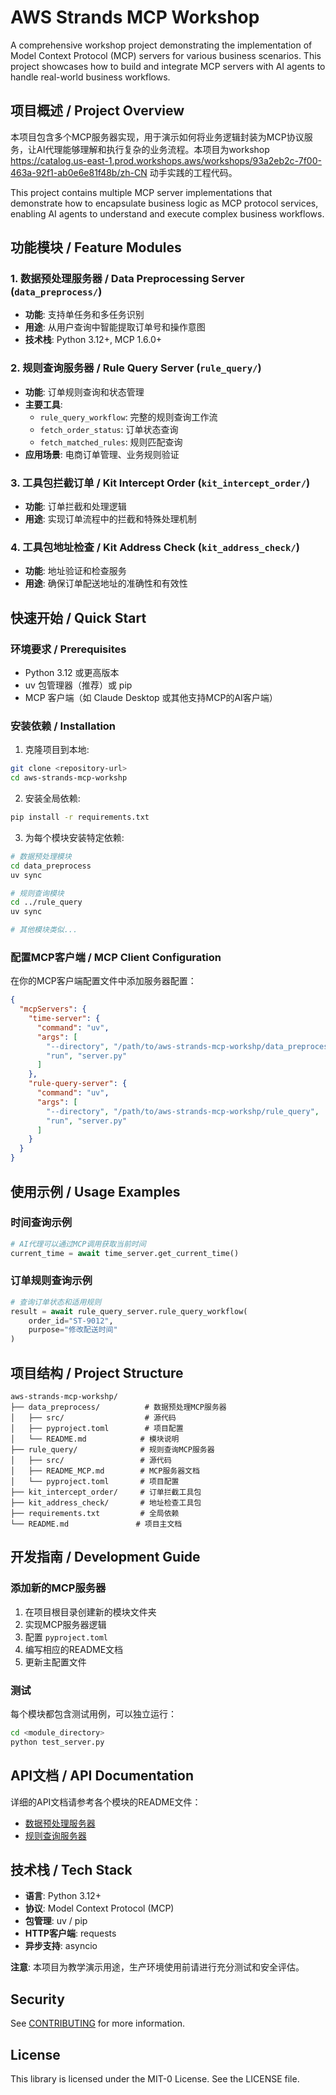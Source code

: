 # AWS Strands MCP Workshop

A comprehensive workshop project demonstrating the implementation of Model Context Protocol (MCP) servers for various business scenarios. This project showcases how to build and integrate MCP servers with AI agents to handle real-world business workflows.

## 项目概述 / Project Overview

本项目包含多个MCP服务器实现，用于演示如何将业务逻辑封装为MCP协议服务，让AI代理能够理解和执行复杂的业务流程。本项目为workshop https://catalog.us-east-1.prod.workshops.aws/workshops/93a2eb2c-7f00-463a-92f1-ab0e6e81f48b/zh-CN 动手实践的工程代码。

This project contains multiple MCP server implementations that demonstrate how to encapsulate business logic as MCP protocol services, enabling AI agents to understand and execute complex business workflows.

## 功能模块 / Feature Modules

### 1. 数据预处理服务器 / Data Preprocessing Server (`data_preprocess/`)
- **功能**: 支持单任务和多任务识别
- **用途**: 从用户查询中智能提取订单号和操作意图
- **技术栈**: Python 3.12+, MCP 1.6.0+

### 2. 规则查询服务器 / Rule Query Server (`rule_query/`)
- **功能**: 订单规则查询和状态管理
- **主要工具**:
  - `rule_query_workflow`: 完整的规则查询工作流
  - `fetch_order_status`: 订单状态查询
  - `fetch_matched_rules`: 规则匹配查询
- **应用场景**: 电商订单管理、业务规则验证

### 3. 工具包拦截订单 / Kit Intercept Order (`kit_intercept_order/`)
- **功能**: 订单拦截和处理逻辑
- **用途**: 实现订单流程中的拦截和特殊处理机制

### 4. 工具包地址检查 / Kit Address Check (`kit_address_check/`)
- **功能**: 地址验证和检查服务
- **用途**: 确保订单配送地址的准确性和有效性

## 快速开始 / Quick Start

### 环境要求 / Prerequisites
- Python 3.12 或更高版本
- uv 包管理器（推荐）或 pip
- MCP 客户端（如 Claude Desktop 或其他支持MCP的AI客户端）

### 安装依赖 / Installation

1. 克隆项目到本地:
```bash
git clone <repository-url>
cd aws-strands-mcp-workshp
```

2. 安装全局依赖:
```bash
pip install -r requirements.txt
```

3. 为每个模块安装特定依赖:
```bash
# 数据预处理模块
cd data_preprocess
uv sync

# 规则查询模块  
cd ../rule_query
uv sync

# 其他模块类似...
```

### 配置MCP客户端 / MCP Client Configuration

在你的MCP客户端配置文件中添加服务器配置：

```json
{
  "mcpServers": {
    "time-server": {
      "command": "uv",
      "args": [
        "--directory", "/path/to/aws-strands-mcp-workshp/data_preprocess",
        "run", "server.py"
      ]
    },
    "rule-query-server": {
      "command": "uv", 
      "args": [
        "--directory", "/path/to/aws-strands-mcp-workshp/rule_query",
        "run", "server.py"
      ]
    }
  }
}
```

## 使用示例 / Usage Examples

### 时间查询示例
```python
# AI代理可以通过MCP调用获取当前时间
current_time = await time_server.get_current_time()
```

### 订单规则查询示例
```python
# 查询订单状态和适用规则
result = await rule_query_server.rule_query_workflow(
    order_id="ST-9012",
    purpose="修改配送时间"
)
```

## 项目结构 / Project Structure

```
aws-strands-mcp-workshp/
├── data_preprocess/          # 数据预处理MCP服务器
│   ├── src/                  # 源代码
│   ├── pyproject.toml        # 项目配置
│   └── README.md            # 模块说明
├── rule_query/              # 规则查询MCP服务器
│   ├── src/                 # 源代码
│   ├── README_MCP.md        # MCP服务器文档
│   └── pyproject.toml       # 项目配置
├── kit_intercept_order/     # 订单拦截工具包
├── kit_address_check/       # 地址检查工具包
├── requirements.txt         # 全局依赖
└── README.md               # 项目主文档
```

## 开发指南 / Development Guide

### 添加新的MCP服务器

1. 在项目根目录创建新的模块文件夹
2. 实现MCP服务器逻辑
3. 配置 `pyproject.toml`
4. 编写相应的README文档
5. 更新主配置文件

### 测试

每个模块都包含测试用例，可以独立运行：

```bash
cd <module_directory>
python test_server.py
```

## API文档 / API Documentation

详细的API文档请参考各个模块的README文件：
- [数据预处理服务器](./data_preprocess/README.md)
- [规则查询服务器](./rule_query/README_MCP.md)

## 技术栈 / Tech Stack

- **语言**: Python 3.12+
- **协议**: Model Context Protocol (MCP)
- **包管理**: uv / pip
- **HTTP客户端**: requests
- **异步支持**: asyncio

**注意**: 本项目为教学演示用途，生产环境使用前请进行充分测试和安全评估。

## Security

See [CONTRIBUTING](CONTRIBUTING.md#security-issue-notifications) for more information.

## License

This library is licensed under the MIT-0 License. See the LICENSE file.

